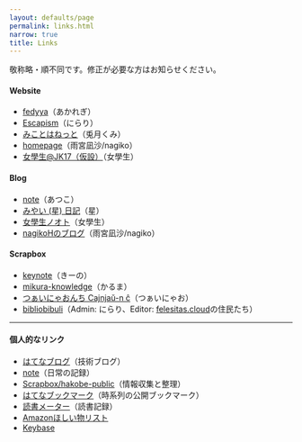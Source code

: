 ```yaml
---
layout: defaults/page
permalink: links.html
narrow: true
title: Links
---
```


敬称略・順不同です。修正が必要な方はお知らせください。

#### Website

- [fedyya](https://www.fedyya.net/)（あかれぎ）
- [Escapism](https://www.escapism.work/)（にらり）
- [みことはねっと](https://mikotoha.net/)（兎月くみ）
- [homepage](https://bananagikoh.github.io/homepage/pages/mastodon-use/profile.html)（雨宮凪沙/nagiko）
- [女學生@JK17（仮設）](https://17jk.github.io)（女學生）

#### Blog

- [note](https://note.com/atsukotominaga)（あつこ）
- [みやい (星) 日記](http://pj1204.hateblo.jp/)（星）
- [女學生ノオト](https://jk17.hateblo.jp/)（女學生）
- [nagikoHのブログ](https://seeker-nagiko.hatenadiary.com/)（雨宮凪沙/nagiko）

#### Scrapbox

- [keynote](https://scrapbox.io/keynote)（きーの）
- [mikura-knowledge](https://scrapbox.io/mikura-knowledge/)（かるま）
- [つぁいにゃおんち Cajnjaŭ-n ĉ](https://scrapbox.io/ccm/)（つぁいにゃお）
- [bibliobibuli](https://scrapbox.io/bibliobibuli/)（Admin: にらり、Editor: [felesitas.cloud](https://felesitas.cloud/)の住民たち）

---

#### 個人的なリンク

- [はてなブログ](https://hakobe-tan.hatenablog.com)（技術ブログ）
- [note](https://note.com/hakobe)（日常の記録）
- [Scrapbox/hakobe-public](https://scrapbox.io/hakobe-public/)（情報収集と整理）
- [はてなブックマーク](https://b.hatena.ne.jp/hakobe_tan/)（時系列の公開ブックマーク）
- [読書メーター](https://bookmeter.com/users/969172)（読書記録）
- [Amazonほしい物リスト](https://www.amazon.jp/hz/wishlist/ls/XLP4ERU63SRX?ref_=wl_share)
- [Keybase](https://keybase.io/hakobe)

